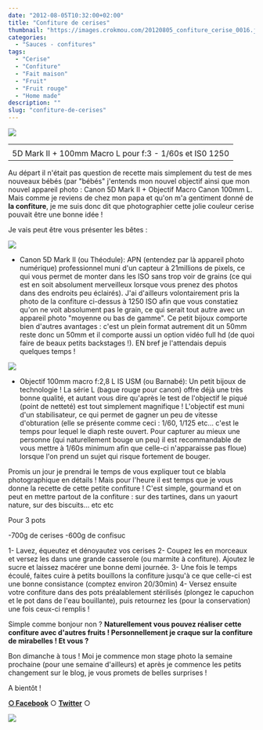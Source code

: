 ```yaml
---
date: "2012-08-05T10:32:00+02:00"
title: "Confiture de cerises"
thumbnail: "https://images.crokmou.com/20120805_confiture_cerise_0016.jpg"
categories:
  - "Sauces - confitures"
tags:
  - "Cerise"
  - "Confiture"
  - "Fait maison"
  - "Fruit"
  - "Fruit rouge"
  - "Home made"
description: ""
slug: "confiture-de-cerises"
---
```


[![](http://4.bp.blogspot.com/-fSsPhwXLNp4/UCbjj1ot47I/AAAAAAAADDE/i1pr3OUPL3s/s320/20120805_confiture_cerise_bann.jpg)](https://crokmou.com/2012/08/confiture-cerise.html)

<table style="margin-left: auto; margin-right: auto; text-align: center;" cellspacing="0" cellpadding="0" align="center">

<tbody>

<tr>

<td style="text-align: center;"></td>

</tr>

<tr>

<td style="text-align: center;">5D Mark II + 100mm Macro L pour f:3 - 1/60s et IS0 1250</td>

</tr>

</tbody>

</table>

Au départ il n'était pas question de recette mais simplement du test de mes nouveaux bébés (par "bébés" j'entends mon nouvel objectif ainsi que mon nouvel appareil photo : Canon 5D Mark II + Objectif Macro Canon 100mm L. Mais comme je reviens de chez mon papa et qu'on m'a gentiment donné de **la confiture**, je me suis donc dit que photographier cette jolie couleur cerise pouvait être une bonne idée !

Je vais peut être vous présenter les bêtes :

[![](http://2.bp.blogspot.com/-9EEYzm_FJ-s/UB40HEMwRsI/AAAAAAAACzE/PG3ptMtG0Eo/s200/EOS_5D_Mark_II_Default_tcm40-932802.jpeg)](http://2.bp.blogspot.com/-9EEYzm_FJ-s/UB40HEMwRsI/AAAAAAAACzE/PG3ptMtG0Eo/s1600/EOS_5D_Mark_II_Default_tcm40-932802.jpeg)

*   Canon 5D Mark II (ou Théodule): APN (entendez par là appareil photo numérique) professionnel muni d'un capteur à 21millions de pixels, ce qui vous permet de monter dans les ISO sans trop voir de grains (ce qui est en soit absolument merveilleux lorsque vous prenez des photos dans des endroits peu éclairés). J'ai d'ailleurs volontairement pris la photo de la confiture ci-dessus à 1250 ISO afin que vous constatiez qu'on ne voit absolument pas le grain, ce qui serait tout autre avec un appareil photo "moyenne ou bas de gamme". Ce petit bijoux comporte bien d'autres avantages : c'est un plein format autrement dit un 50mm reste donc un 50mm et il comporte aussi un option vidéo full hd (de quoi faire de beaux petits backstages !). EN bref je l'attendais depuis quelques temps !

[![](http://2.bp.blogspot.com/-J3UYdRuFSYI/UB43DcDtOlI/AAAAAAAACz0/8qfH0HKj-Cc/s200/4002971714_ae56445c5f.jpeg)](http://2.bp.blogspot.com/-J3UYdRuFSYI/UB43DcDtOlI/AAAAAAAACz0/8qfH0HKj-Cc/s1600/4002971714_ae56445c5f.jpeg)

*   Objectif 100mm macro f:2,8 L IS USM (ou Barnabé): Un petit bijoux de technologie ! La série L (bague rouge pour canon) offre déjà une très bonne qualité, et autant vous dire qu'après le test de l'objectif le piqué (point de netteté) est tout simplement magnifique ! L'objectif est muni d'un stabilisateur, ce qui permet de gagner un peu de vitesse d'obturation (elle se présente comme ceci : 1/60, 1/125 etc... c'est le temps pour lequel le diaph reste ouvert. Pour capturer au mieux une personne (qui naturellement bouge un peu) il est recommandable de vous mettre à 1/60s minimum afin que celle-ci n'apparaisse pas floue) lorsque l'on prend un sujet qui risque fortement de bouger.

Promis un jour je prendrai le temps de vous expliquer tout ce blabla photographique en détails ! Mais pour l'heure il est temps que je vous donne la recette de cette petite confiture ! C'est simple, gourmand et on peut en mettre partout de la confiture : sur des tartines, dans un yaourt nature, sur des biscuits... etc etc

Pour 3 pots

-700g de cerises -600g de confisuc

1- Lavez, équeutez et dénoyautez vos cerises 2- Coupez les en morceaux et versez les dans une grande casserole (ou marmite à confiture). Ajoutez le sucre et laissez macérer une bonne demi journée. 3- Une fois le temps écoulé, faites cuire à petits bouillons la confiture jusqu'à ce que celle-ci est une bonne consistance (comptez environ 20/30min) 4- Versez ensuite votre confiture dans des pots préalablement stérilisés (plongez le capuchon et le pot dans de l'eau bouillante), puis retournez les (pour la conservation) une fois ceux-ci remplis !

Simple comme bonjour non ? **Naturellement vous pouvez réaliser cette confiture avec d'autres fruits ! Personnellement je craque sur la confiture de mirabelles ! Et vous ?**

Bon dimanche à tous ! Moi je commence mon stage photo la semaine prochaine (pour une semaine d'ailleurs) et après je commence les petits changement sur le blog, je vous promets de belles surprises !

A bientôt !

[**○<span style="font-size: xx-small; margin: 0px; outline: 0px; padding: 0px;"><span style="font-family: Arial, Helvetica, sans-serif; margin: 0px; outline: 0px; padding: 0px;"> </span></span>Facebook**](https://www.facebook.com/pages/CroKMou/148093255259077) ○ [**Twitter**](https://twitter.com/Crokmou) ○

[![](http://2.bp.blogspot.com/-SuMJWTBoiRU/UB48i-uwKlI/AAAAAAAAC0s/wxTccCQ-1qM/s1600/kawaii_monkey_43.gif)](http://2.bp.blogspot.com/-SuMJWTBoiRU/UB48i-uwKlI/AAAAAAAAC0s/wxTccCQ-1qM/s1600/kawaii_monkey_43.gif)
